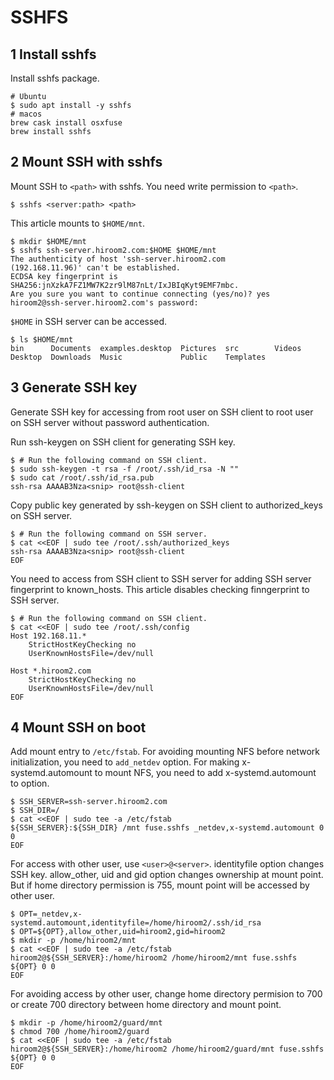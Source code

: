 # SSHFS

## 1 Install sshfs

Install sshfs package.

```
# Ubuntu
$ sudo apt install -y sshfs
# macos
brew cask install osxfuse
brew install sshfs
```

## 2 Mount SSH with sshfs

Mount SSH to `<path>` with sshfs. You need write permission to `<path>`.

```
$ sshfs <server:path> <path>
```

This article mounts to `$HOME/mnt`.

```
$ mkdir $HOME/mnt
$ sshfs ssh-server.hiroom2.com:$HOME $HOME/mnt
The authenticity of host 'ssh-server.hiroom2.com
(192.168.11.96)' can't be established.
ECDSA key fingerprint is
SHA256:jnXzkA7FZ1MW7K2zr9lM87nLt/IxJBIqKyt9EMF7mbc.
Are you sure you want to continue connecting (yes/no)? yes
hiroom2@ssh-server.hiroom2.com's password:
```

`$HOME` in SSH server can be accessed.

```
$ ls $HOME/mnt
bin      Documents  examples.desktop  Pictures  src        Videos
Desktop  Downloads  Music             Public    Templates
```

## 3 Generate SSH key

Generate SSH key for accessing from root user on SSH client to root user on SSH server without password authentication.

Run ssh-keygen on SSH client for generating SSH key.

```
$ # Run the following command on SSH client.
$ sudo ssh-keygen -t rsa -f /root/.ssh/id_rsa -N ""
$ sudo cat /root/.ssh/id_rsa.pub
ssh-rsa AAAAB3Nza<snip> root@ssh-client
```

Copy public key generated by ssh-keygen on SSH client to authorized_keys on SSH server.

```
$ # Run the following command on SSH server.
$ cat <<EOF | sudo tee /root/.ssh/authorized_keys
ssh-rsa AAAAB3Nza<snip> root@ssh-client
EOF
```

You need to access from SSH client to SSH server for adding SSH server fingerprint to known_hosts. This article disables
checking finngerprint to SSH server.

```
$ # Run the following command on SSH client.
$ cat <<EOF | sudo tee /root/.ssh/config
Host 192.168.11.*
    StrictHostKeyChecking no
    UserKnownHostsFile=/dev/null

Host *.hiroom2.com
    StrictHostKeyChecking no
    UserKnownHostsFile=/dev/null
EOF
```

## 4 Mount SSH on boot

Add mount entry to `/etc/fstab`. For avoiding mounting NFS before network initialization, you need to `add_netdev`
option. For making x-systemd.automount to mount NFS, you need to add x-systemd.automount to option.

```
$ SSH_SERVER=ssh-server.hiroom2.com
$ SSH_DIR=/
$ cat <<EOF | sudo tee -a /etc/fstab
${SSH_SERVER}:${SSH_DIR} /mnt fuse.sshfs _netdev,x-systemd.automount 0 0
EOF
```

For access with other user, use `<user>@<server>`. identityfile option changes SSH key. allow_other, uid and gid option
changes ownership at mount point. But if home directory permission is 755, mount point will be accessed by other user.

```
$ OPT=_netdev,x-systemd.automount,identityfile=/home/hiroom2/.ssh/id_rsa
$ OPT=${OPT},allow_other,uid=hiroom2,gid=hiroom2
$ mkdir -p /home/hiroom2/mnt
$ cat <<EOF | sudo tee -a /etc/fstab
hiroom2@${SSH_SERVER}:/home/hiroom2 /home/hiroom2/mnt fuse.sshfs ${OPT} 0 0
EOF
```

For avoiding access by other user, change home directory permision to 700 or create 700 directory between home directory
and mount point.

```
$ mkdir -p /home/hiroom2/guard/mnt
$ chmod 700 /home/hiroom2/guard
$ cat <<EOF | sudo tee -a /etc/fstab
hiroom2@${SSH_SERVER}:/home/hiroom2 /home/hiroom2/guard/mnt fuse.sshfs ${OPT} 0 0
EOF
```
